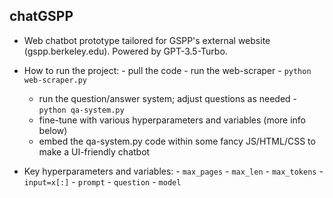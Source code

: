 ## chatGSPP

- Web chatbot prototype tailored for GSPP's external website (gspp.berkeley.edu). Powered by GPT-3.5-Turbo.

- How to run the project:
        - pull the code
        - run the web-scraper
                - `python web-scraper.py`
	- run the question/answer system; adjust questions as needed
                - `python qa-system.py`
	- fine-tune with various hyperparameters and variables (more info below)
	- embed the qa-system.py code within some fancy JS/HTML/CSS to make a UI-friendly chatbot

- Key hyperparameters and variables:
		- `max_pages`
		- `max_len`
		- `max_tokens`
		- `input=x[:]`
		- `prompt`
		- `question`
		- `model`
